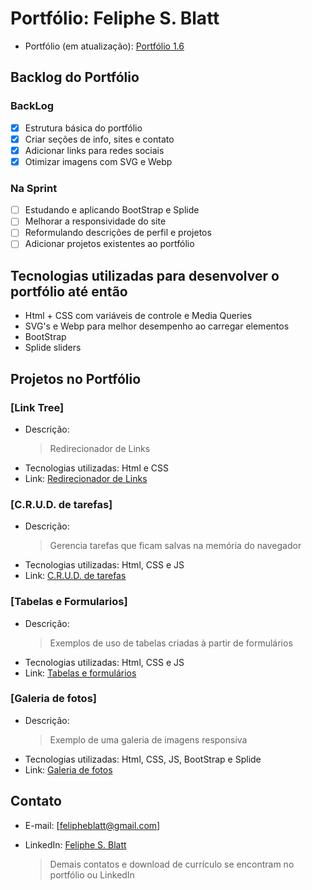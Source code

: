 # Portfólio: Feliphe S. Blatt
- Portfólio (em atualização): [Portfólio 1.6](https://feliphe-blatt.github.io/portfolio)

## Backlog do Portfólio

### BackLog
- [x] Estrutura básica do portfólio
- [x] Criar seções de info, sites e contato
- [x] Adicionar links para redes sociais
- [x] Otimizar imagens com SVG e Webp

### Na Sprint
- [ ] Estudando e aplicando BootStrap e Splide
- [ ] Melhorar a responsividade do site
- [ ] Reformulando descrições de perfil e projetos
- [ ] Adicionar projetos existentes ao portfólio

## Tecnologias utilizadas para desenvolver o portfólio até então

- Html + CSS com variáveis de controle e Media Queries
- SVG's e Webp para melhor desempenho ao carregar elementos
- BootStrap
- Splide sliders

## Projetos no Portfólio

### [Link Tree]

- Descrição:
  > Redirecionador de Links
- Tecnologias utilizadas: Html e CSS
- Link: [Redirecionador de Links](https://feliphe-blatt.github.io/links/)

### [C.R.U.D. de tarefas]

- Descrição:
  > Gerencia tarefas que ficam salvas na memória do navegador
- Tecnologias utilizadas: Html, CSS e JS
- Link: [C.R.U.D. de tarefas](https://feliphe-blatt.github.io/tarefas/)

### [Tabelas e Formularios]

- Descrição:
  > Exemplos de uso de tabelas criadas à partir de formulários
- Tecnologias utilizadas: Html, CSS e JS
- Link: [Tabelas e formulários](https://feliphe-blatt.github.io/form-tables/)

### [Galeria de fotos]

- Descrição:
  > Exemplo de uma galeria de imagens responsiva
- Tecnologias utilizadas: Html, CSS, JS, BootStrap e Splide
- Link: [Galeria de fotos](https://feliphe-blatt.github.io/galeria/)

## Contato

- E-mail: [felipheblatt@gmail.com]
- LinkedIn: [Feliphe S. Blatt](https://www.linkedin.com/in/feliphe-blatt/)

  > Demais contatos e download de currículo se encontram no portfólio ou LinkedIn

